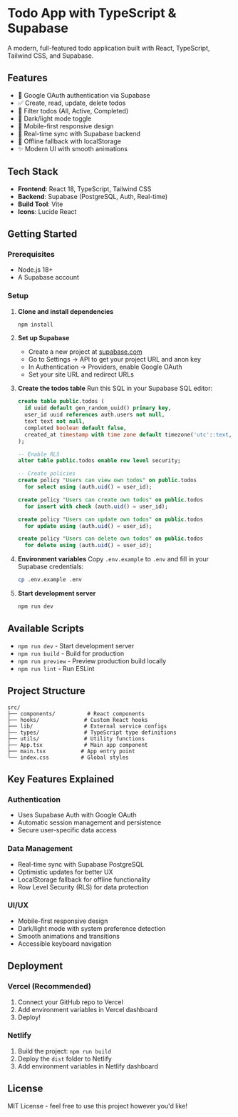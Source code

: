 # Todo App with TypeScript & Supabase

A modern, full-featured todo application built with React, TypeScript, Tailwind CSS, and Supabase.

## Features

- 🔐 Google OAuth authentication via Supabase
- ✅ Create, read, update, delete todos
- 🎯 Filter todos (All, Active, Completed)
- 🌙 Dark/light mode toggle
- 📱 Mobile-first responsive design
- 💾 Real-time sync with Supabase backend
- 🔄 Offline fallback with localStorage
- ✨ Modern UI with smooth animations

## Tech Stack

- **Frontend**: React 18, TypeScript, Tailwind CSS
- **Backend**: Supabase (PostgreSQL, Auth, Real-time)
- **Build Tool**: Vite
- **Icons**: Lucide React

## Getting Started

### Prerequisites

- Node.js 18+ 
- A Supabase account

### Setup

1. **Clone and install dependencies**
   ```bash
   npm install
   ```

2. **Set up Supabase**
   - Create a new project at [supabase.com](https://supabase.com)
   - Go to Settings → API to get your project URL and anon key
   - In Authentication → Providers, enable Google OAuth
   - Set your site URL and redirect URLs

3. **Create the todos table**
   Run this SQL in your Supabase SQL editor:
   ```sql
   create table public.todos (
     id uuid default gen_random_uuid() primary key,
     user_id uuid references auth.users not null,
     text text not null,
     completed boolean default false,
     created_at timestamp with time zone default timezone('utc'::text, now()) not null
   );

   -- Enable RLS
   alter table public.todos enable row level security;

   -- Create policies
   create policy "Users can view own todos" on public.todos
     for select using (auth.uid() = user_id);

   create policy "Users can create own todos" on public.todos
     for insert with check (auth.uid() = user_id);

   create policy "Users can update own todos" on public.todos
     for update using (auth.uid() = user_id);

   create policy "Users can delete own todos" on public.todos
     for delete using (auth.uid() = user_id);
   ```

4. **Environment variables**
   Copy `.env.example` to `.env` and fill in your Supabase credentials:
   ```bash
   cp .env.example .env
   ```

5. **Start development server**
   ```bash
   npm run dev
   ```

## Available Scripts

- `npm run dev` - Start development server
- `npm run build` - Build for production
- `npm run preview` - Preview production build locally
- `npm run lint` - Run ESLint

## Project Structure

```
src/
├── components/          # React components
├── hooks/              # Custom React hooks
├── lib/                # External service configs
├── types/              # TypeScript type definitions
├── utils/              # Utility functions
├── App.tsx             # Main app component
├── main.tsx           # App entry point
└── index.css          # Global styles
```

## Key Features Explained

### Authentication
- Uses Supabase Auth with Google OAuth
- Automatic session management and persistence
- Secure user-specific data access

### Data Management
- Real-time sync with Supabase PostgreSQL
- Optimistic updates for better UX
- LocalStorage fallback for offline functionality
- Row Level Security (RLS) for data protection

### UI/UX
- Mobile-first responsive design
- Dark/light mode with system preference detection
- Smooth animations and transitions
- Accessible keyboard navigation

## Deployment

### Vercel (Recommended)
1. Connect your GitHub repo to Vercel
2. Add environment variables in Vercel dashboard
3. Deploy!

### Netlify
1. Build the project: `npm run build`
2. Deploy the `dist` folder to Netlify
3. Add environment variables in Netlify dashboard

## License

MIT License - feel free to use this project however you'd like!